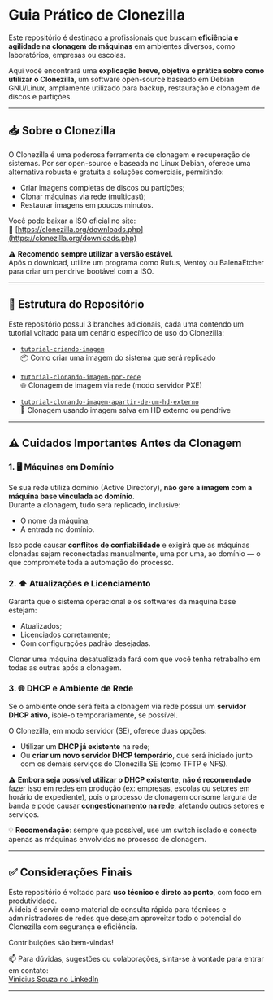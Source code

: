 #  Guia Prático de Clonezilla 

Este repositório é destinado a profissionais que buscam **eficiência e agilidade na clonagem de máquinas** em ambientes diversos, como laboratórios, empresas ou escolas.

Aqui você encontrará uma **explicação breve, objetiva e prática sobre como utilizar o Clonezilla**, um software open-source baseado em Debian GNU/Linux, amplamente utilizado para backup, restauração e clonagem de discos e partições.

---

## 📥 Sobre o Clonezilla

O Clonezilla é uma poderosa ferramenta de clonagem e recuperação de sistemas. Por ser open-source e baseada no Linux Debian, oferece uma alternativa robusta e gratuita a soluções comerciais, permitindo:

- Criar imagens completas de discos ou partições;
- Clonar máquinas via rede (multicast);
- Restaurar imagens em poucos minutos.

Você pode baixar a ISO oficial no site:  
🔗 [https://clonezilla.org/downloads.php](https://clonezilla.org/downloads.php)

⚠️ **Recomendo sempre utilizar a versão estável.**  
Após o download, utilize um programa como Rufus, Ventoy ou BalenaEtcher para criar um pendrive bootável com a ISO.

---

## 🧭 Estrutura do Repositório

Este repositório possui 3 branches adicionais, cada uma contendo um tutorial voltado para um cenário específico de uso do Clonezilla:

- [`tutorial-criando-imagem`](https://github.com/seu-user/seu-repo/tree/tutorial-criando-imagem)  
  📦 Como criar uma imagem do sistema que será replicado

- [`tutorial-clonando-imagem-por-rede`](https://github.com/seu-user/seu-repo/tree/tutorial-clonando-imagem-por-rede)  
  🌐 Clonagem de imagem via rede (modo servidor PXE)

- [`tutorial-clonando-imagem-apartir-de-um-hd-externo`](https://github.com/seu-user/seu-repo/tree/tutorial-clonando-imagem-apartir-de-um-hd-externo)  
  💽 Clonagem usando imagem salva em HD externo ou pendrive

---

## ⚠️ Cuidados Importantes Antes da Clonagem

### 1. 🖥️ Máquinas em Domínio
Se sua rede utiliza domínio (Active Directory), **não gere a imagem com a máquina base vinculada ao domínio**.  
Durante a clonagem, tudo será replicado, inclusive:
- O nome da máquina;
- A entrada no domínio.

Isso pode causar **conflitos de confiabilidade** e exigirá que as máquinas clonadas sejam reconectadas manualmente, uma por uma, ao domínio — o que compromete toda a automação do processo.

### 2. ⬆️ Atualizações e Licenciamento
Garanta que o sistema operacional e os softwares da máquina base estejam:
- Atualizados;
- Licenciados corretamente;
- Com configurações padrão desejadas.

Clonar uma máquina desatualizada fará com que você tenha retrabalho em todas as outras após a clonagem.

### 3. 🌐 DHCP e Ambiente de Rede

Se o ambiente onde será feita a clonagem via rede possui um **servidor DHCP ativo**, isole-o temporariamente, se possível.

O Clonezilla, em modo servidor (SE), oferece duas opções:

- Utilizar um **DHCP já existente** na rede;
- Ou **criar um novo servidor DHCP temporário**, que será iniciado junto com os demais serviços do Clonezilla SE (como TFTP e NFS).

⚠️ **Embora seja possível utilizar o DHCP existente**, **não é recomendado** fazer isso em redes em produção (ex: empresas, escolas ou setores em horário de expediente), pois o processo de clonagem consome largura de banda e pode causar **congestionamento na rede**, afetando outros setores e serviços.

💡 **Recomendação**: sempre que possível, use um switch isolado e conecte apenas as máquinas envolvidas no processo de clonagem.

---

## ✅ Considerações Finais

Este repositório é voltado para **uso técnico e direto ao ponto**, com foco em produtividade.  
A ideia é servir como material de consulta rápida para técnicos e administradores de redes que desejam aproveitar todo o potencial do Clonezilla com segurança e eficiência.

Contribuições são bem-vindas!

📫 Para dúvidas, sugestões ou colaborações, sinta-se à vontade para entrar em contato:  
[Vinicius Souza no LinkedIn](https://www.linkedin.com/in/vinisouza05/)


---

